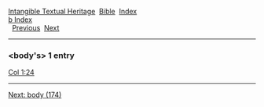 [Intangible Textual Heritage](../../index)  [Bible](../index) 
[Index](index)   
[b Index](_b_)  
  [Previous](c01555)  [Next](c01557) 

------------------------------------------------------------------------

### &lt;body's&gt; 1 entry

[Col 1:24](../kjv/col001.htm#024)  

------------------------------------------------------------------------

[Next: body (174)](c01557)

